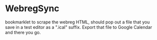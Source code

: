 WebregSync
==========

bookmarklet to scrape the webreg HTML, should pop out a file that you save in a test editor as a ".ical" suffix. Export that file to Google Calendar and there you go.
